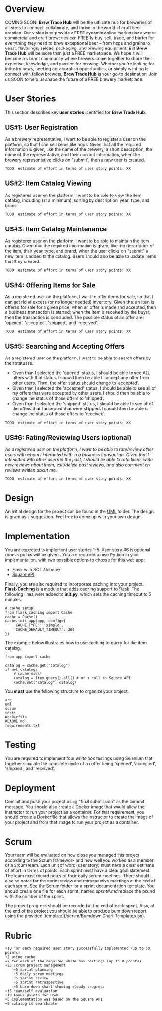 # Overview 

COMING SOON! **Brew Trade Hub** will be the ultimate hub for breweries of all sizes to connect, collaborate, and thrive in the world of craft beer creation. Our vision is to provide a FREE dynamic online marketplace where commercial and craft breweries can FREE-ly buy, sell, trade, and barter for everything they need to brew exceptional beer – from hops and grains to yeast, flavorings, spices, packaging, and brewing equipment. But **Brew Trade Hub** will be more than just a FREE marketplace. We hope it will become a vibrant community where brewers come together to share their expertise, knowledge, and passion for brewing. Whether you're looking for industry news, seeking collaboration opportunities, or simply wanting to connect with fellow brewers, **Brew Trade Hub** is your go-to destination. Join us SOON to help us shape the future of a FREE brewery marketplace.

# User Stories 

This section describes key **user stories** identified for **Brew Trade Hub**. 

## US#1: User Registration

As a brewery representative, I want to be able to register a user on the platform, so that I can sell items like hops. Given that all the required information is given, like the name of the brewery, a short description, the name of the representative, and their contact information, when the brewery representative clicks on "submit", then a new user is created. 

```
TODO: estimate of effort in terms of user story points: XX
```

## US#2: Item Catalog Viewing

As registered user on the platform, I want to be able to view the item catalog, including (at a minimum), sorting by description, year, type, and brand. 

```
TODO: estimate of effort in terms of user story points: XX
```

## US#3: Item Catalog Maintenance

As registered user on the platform, I want to be able to maintain the item catalog. Given that the required information is given, like the description of the item, their year, type, and brand, when the user clicks on "submit" a new item is added to the catalog. Users should also be able to update items that they created.

```
TODO: estimate of effort in terms of user story points: XX
```

## US#4: Offering Items for Sale

As a registered user on the platform, I want to offer items for sale, so that I can get rid of excess (or no longer needed) inventory. Given that an item is offered for sale for a given price, when an offer is made and accepted, then a business transaction is started; when the item is received by the buyer, then the transaction is concluded. The possible status of an offer are: 'opened', 'accepted', 'shipped', and 'received'.

```
TODO: estimate of effort in terms of user story points: XX
```

## US#5: Searching and Accepting Offers

As a registered user on the platform, I want to be able to search offers by their statuses. 
* Given than I selected the 'opened' status, I should be able to see ALL offers with that status. I should then be able to accept any offer from other users. Then, the offer status should change to 'accepted'.
* Given than I selected the 'accepted' status, I should be able to see all of
my offers that were accepted by other users. I should then be able to change the status of those offers to 'shipped'. 
* Given than I selected the 'shipped' status, I should be able to see all of
the offers that I accepted that were shipped. I should then be able to change the status of those offers to 'received'. 

```
TODO: estimate of effort in terms of user story points: XX
```

## US#6: Rating/Reviewing Users (optional)

*As a registered user on the platform, I want to be able to rate/review other users with whom I interacted with in a business transaction. Given that I interacted with other users in the past, I should be able to rate them, write new reviews about them, edit/delete past reviews, and also comment on reviews written about me.*

```
TODO: estimate of effort in terms of user story points: XX
```

# Design 

An initial design for the project can be found in the [UML](/uml) folder. The design is given as a suggestion. Feel free to come up with your own design.  

# Implementation 

You are expected to implement user stories 1-5. User story #6 is optional (bonus points will be given). You are required to use Python in your implementation, with two possible options to choose for this web app: 

* Flask with SQL Alchemy. 
* [Square API](https://developer.squareup.com/reference/square). 

Finally, you are also required to incorporate caching into your project. **Flask-Caching** is a module that adds caching support to Flask. The following lines were added to **__init__.py**, which sets the caching timeout to 5 minutes. 

```
# cache setup
from flask_caching import Cache
cache = Cache()
cache.init_app(app, config={
    'CACHE_TYPE': 'simple',
    'CACHE_DEFAULT_TIMEOUT': 300
})
```

The example below illustrates how to use caching to query for the item catalog. 

```
from app import cache

catalog = cache.get("catalog")
if not catalog: 
    # cache miss!
    catalog = Item.query().all() # or a call to Square API
    cache.set("catalog", catalog)
```

You **must** use the following structure to organize your project. 

```
src
uml
scrum
tests
Dockerfile
README.md
requirements.txt
```

# Testing 

You are required to implement four *white box* testings using Selenium that together simulate the complete cycle of an offer being 'opened', 'accepted', 'shipped', and 'received'. 

# Deployment 

Commit and push your project using "final submission" as the commit message. You should also create a Docker image that would allow the instructor to run your project as a container. For that requirement, you should create a Dockerfile that allows the instructor to create the image of your project and from that image to run your project as a container. 

# Scrum 

Your team will be evaluated on how close you managed this project according to the Scrum framework and how well you worked as a member of a Srcum team. Each unit of work (user story) must have a clear estimate of effort in terms of points. Each sprint must have a clear goal statement. The team must record notes of their daily scrum meetings. There should also be notes for the sprint review and retrospective meetings at the end of each sprint. See the [Scrum](/scrum) folder for a sprint documentation template. You should create one file for each sprint, named *sprint#.md* replace the pound with the number of the sprint. 

The project progress should be recorded at the end of each sprint. Also, at the end of the project you should be able to produce burn down report using the provided [template](/scrum/Burndown Chart Template.xlsx). 

# Rubric 

```
+10 for each required user story successfully implemented (up to 50 points)
+2 using cache 
+2 for each of the required white box testings (up to 8 points)
+25 scrum project management
    +5 sprint planning 
    +5 daily scrum meetings 
    +5 sprint review 
    +5 sprint retrospective
    +5 burn down chart showing steady progress
+15 team/self evaluation
+10 bonus points for US#6
+5 implementation was based on the Square API
+5 catalog is searchable
```
